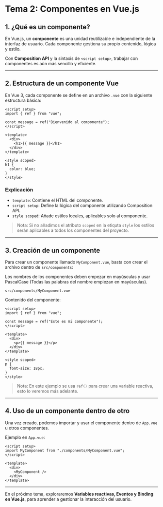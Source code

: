 # **Tema 2: Componentes en Vue.js**

## **1. ¿Qué es un componente?**

En Vue.js, un **componente** es una unidad reutilizable e independiente de la interfaz de usuario. Cada componente gestiona su propio contenido, lógica y estilo.

Con **Composition API** y la sintaxis de `<script setup>`, trabajar con componentes es aún más sencillo y eficiente.

---

## **2. Estructura de un componente Vue**

En Vue 3, cada componente se define en un archivo `.vue` con la siguiente estructura básica:

```vue
<script setup>
import { ref } from "vue";

const message = ref("Bienvenido al componente");
</script>

<template>
  <div>
    <h1>{{ message }}</h1>
  </div>
</template>

<style scoped>
h1 {
  color: blue;
}
</style>
```

### Explicación

- `template`: Contiene el HTML del componente.
- `script setup`: Define la lógica del componente utilizando Composition API.
- `style scoped`: Añade estilos locales, aplicables solo al componente.

> Nota: Si no añadimos el atributo `scoped` en la etiquta `style` los estilos serán aplicables a todos los componentes del proyecto.

---

## **3. Creación de un componente**

Para crear un componente llamado `MyComponent.vue`, basta con crear el archivo dentro de `src/components`:

Los nombres de los componentes deben empezar en mayúsculas y usar PascalCase (Todas las palabras del nombre empiezan en mayúsculas).

```
src/components/MyComponent.vue
```

Contenido del componente:

```vue
<script setup>
import { ref } from "vue";

const message = ref("Este es mi componente");
</script>

<template>
  <div>
    <p>{{ message }}</p>
  </div>
</template>

<style scoped>
p {
  font-size: 18px;
}
</style>
```

> Nota: En este ejemplo se usa `ref()` para crear una variable reactiva, esto lo veremos más adelante.

---

## **4. Uso de un componente dentro de otro**

Una vez creado, podemos importar y usar el componente dentro de `App.vue` u otros componentes.

Ejemplo en `App.vue`:

```vue
<script setup>
import MyComponent from "./components/MyComponent.vue";
</script>

<template>
  <div>
    <MyComponent />
  </div>
</template>
```

---

En el próximo tema, exploraremos **Variables reactivas, Eventos y Binding en Vue.js**, para aprender a gestionar la interacción del usuario.
